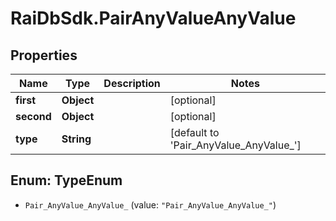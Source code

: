 # RaiDbSdk.PairAnyValueAnyValue

## Properties

Name | Type | Description | Notes
------------ | ------------- | ------------- | -------------
**first** | **Object** |  | [optional] 
**second** | **Object** |  | [optional] 
**type** | **String** |  | [default to &#39;Pair_AnyValue_AnyValue_&#39;]



## Enum: TypeEnum


* `Pair_AnyValue_AnyValue_` (value: `"Pair_AnyValue_AnyValue_"`)




